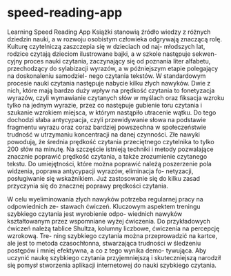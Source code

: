 # speed-reading-app
Learning Speed Reading App
Książki stanowią źródło wiedzy z różnych dziedzin nauki, a w rozwoju osobistym
człowieka odgrywają znaczącą rolę. Kulturę czytelniczą zaszczepia się w dzieciach od naj-
młodszych lat, rodzice czytają dzieciom ilustrowane bajki, a w szkole następuje sekwen-
cyjny proces nauki czytania, zaczynający się od poznania liter alfabetu, przechodzący
do sylabizacji wyrazów, a w późniejszym etapie polegający na doskonaleniu samodziel-
nego czytania tekstów. W standardowym procesie nauki czytania następuje nabycie kilku
złych nawyków. Dwie z nich, które mają bardzo duży wpływ na prędkość czytania to
fonetyzacja wyrazów, czyli wymawianie czytanych słów w myślach oraz fiksacja wzroku
tylko na jednym wyrazie, przez co następuje gubienie toru czytania i szukanie wzrokiem
miejsca, w którym nastąpiło utracenie wątku. Do tego dochodzi słaba antycypacja, czyli
przewidywanie słowa na podstawie fragmentu wyrazu oraz coraz bardziej powszechna w
społeczeństwie trudność w utrzymaniu koncentracji na danej czynności.
Złe nawyki powodują, że średnia prędkość czytania przeciętnego czytelnika to tylko
200 słów na minutę. Na szczęście istnieją techniki i metody pozwalające znacznie poprawić
prędkość czytania, a także zrozumienie czytanego tekstu. Do umiejętności, które można
poprawić należą poszerzenie pola widzenia, poprawa antycypacji wyrazów, eliminacja fo-
netyzacji, posługiwanie się wskaźnikiem. Już zastosowanie się do kilku zasad przyczynia
się do znacznej poprawy prędkości czytania.

W celu wyeliminowania złych nawyków potrzeba regularnej pracy na odpowiednich ze-
stawach ćwiczeń. Kluczowym aspektem treningu szybkiego czytania jest wyrobienie odpo-
wiednich nawyków kształtowanym przez wspomniane wyżej ćwiczenia. Do przykładowych
ćwiczeń należą tablice Shultza, kolumny liczbowe, ćwiczenia na percepcję wzrokową. Tre-
ning szybkiego czytania można przeprowadzić na kartce, ale jest to metoda czasochłonna,
stwarzająca trudności w śledzeniu postępów i mniej efektywna, a co z tego wynika demo-
tywująca. Aby uczynić naukę szybkiego czytania przyjemniejszą i skuteczniejszą narodził
się pomysł stworzenia aplikacji internetowej do nauki szybkiego czytania.
